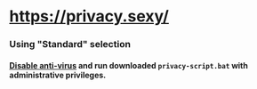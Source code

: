 # https://privacy.sexy/

### Using "Standard" selection

#### [Disable anti-virus](https://support.microsoft.com/en-us/windows/turn-off-defender-antivirus-protection-in-windows-security-99e6004f-c54c-8509-773c-a4d776b77960) and run downloaded `privacy-script.bat` with administrative privileges.
